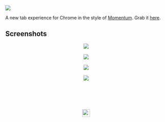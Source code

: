 <a href="#top" id="top">
  <img src="https://user-images.githubusercontent.com/441546/46396498-69fe2680-c6a4-11e8-99c5-f07fa62935df.png" style="max-width: 100%">
</a>

A new tab experience for Chrome in the style of [Momentum](https://momentumdash.com/). Grab it [here](https://bit.ly/inspirat-chrome).

## Screenshots

<p align="center">
  <img src="https://user-images.githubusercontent.com/441546/56105112-8dc1e500-5eef-11e9-8cb3-05eca435247f.png"><br>
  <br>
  <img src="https://user-images.githubusercontent.com/441546/56105110-8dc1e500-5eef-11e9-8ede-b289650c57c4.png"><br>
  <br>
  <img src="https://user-images.githubusercontent.com/441546/56105111-8dc1e500-5eef-11e9-8b80-2e74ea4e7f57.png"><br>
  <br>
  <img src="https://user-images.githubusercontent.com/441546/56105109-8dc1e500-5eef-11e9-98f2-f61c07f105e6.png"><br>
</p>

## &nbsp;
<p align="center">
  <br>
  <img width="24" height="24" src="https://cloud.githubusercontent.com/assets/441546/25318539/db2f4cf2-2845-11e7-8e10-ef97d91cd538.png">
</p>
